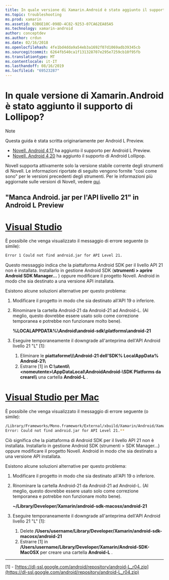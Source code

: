 ```yaml
---
title: In quale versione di Xamarin.Android è stato aggiunto il supporto di Lollipop?
ms.topic: troubleshooting
ms.prod: xamarin
ms.assetid: 63B6E10C-098D-4C82-9253-07CA62EA85A5
ms.technology: xamarin-android
author: conceptdev
ms.author: crdun
ms.date: 02/16/2018
ms.openlocfilehash: 4fe1bd4dda9a54eb3a1692f07d1069adb39345cb
ms.sourcegitcommit: 6264fb540ca1f131328707e295e7259cb10f95fb
ms.translationtype: MT
ms.contentlocale: it-IT
ms.lasthandoff: 08/16/2019
ms.locfileid: "69523287"
---
```

# <a name="what-version-of-xamarinandroid-added-lollipop-support"></a>In quale versione di Xamarin.Android è stato aggiunto il supporto di Lollipop?

> [!NOTE]
> Questa guida è stata scritta originariamente per Android L Preview.

- [Novell. Android 4,17](https://github.com/xamarin/release-notes-archive/blob/master/release-notes/android/xamarin.android_4/xamarin.android_4.17/index.md) ha aggiunto il supporto per Android L Preview.
- [Novell. Android 4,20](https://github.com/xamarin/release-notes-archive/blob/master/release-notes/android/xamarin.android_4/xamarin.android_4.20/index.md) ha aggiunto il supporto di Android Lollipop.

Novell supporta attivamente solo la versione stabile corrente degli strumenti di Novell. Le informazioni riportate di seguito vengono fornite "così come sono" per le versioni precedenti degli strumenti. Per le informazioni più aggiornate sulle versioni di Novell, vedere [qui](http://releases.xamarin.com/).

## <a name="missing-androidjar-for-api-level-21-in-android-l-preview"></a>"Manca Android. jar per l'API livello 21" in Android L Preview

# <a name="visual-studiotabwindows"></a>[Visual Studio](#tab/windows)

È possibile che venga visualizzato il messaggio di errore seguente (o simile):

```cmd
Error 1 Could not find android.jar for API Level 21.
```

Questo messaggio indica che la piattaforma Android SDK per il livello API 21 non è installata. Installarlo in gestione Android SDK (**strumenti > aprire Android SDK Manager...** ) oppure modificare il progetto Novell. Android in modo che sia destinato a una versione API installata.

Esistono alcune soluzioni alternative per questo problema:

1. Modificare il progetto in modo che sia destinato all'API 19 o inferiore.

2. Rinominare la cartella Android-21 da Android-21 ad Android-L. (Al meglio, questo dovrebbe essere usato solo come correzione temporanea e potrebbe non funzionare molto bene).

   **%LOCALAPPDATA%\\Android\\android-sdk\\platforms\\android-21**

3. Eseguire temporaneamente il downgrade all'anteprima dell'API Android livello 21 "L" [1]:

    1. Eliminare le **piattaforme\\\\\\Android-21 dell'SDK% LocalAppData% Android-21\\** 
    2. Estrarre [1] in **C:\\utenti\\&lt;nomeutente&gt;\\AppDataLocal\\AndroidAndroid-\\SDK Platforms da creare\\\\** una cartella **Android-L** .

# <a name="visual-studio-for-mactabmacos"></a>[Visual Studio per Mac](#tab/macos)

È possibile che venga visualizzato il messaggio di errore seguente (o simile):

```bash
/Library/Frameworks/Mono.framework/External/xbuild/Xamarin/Android/Xamarin.Android.Common.targets: 
Error: Could not find android.jar for API Level 21.**
```

Ciò significa che la piattaforma di Android SDK per il livello API 21 non è installata. Installarlo in gestione Android SDK (strumenti > SDK Manager...) oppure modificare il progetto Novell. Android in modo che sia destinato a una versione API installata.

Esistono alcune soluzioni alternative per questo problema:

1. Modificare il progetto in modo che sia destinato all'API 19 o inferiore.

2. Rinominare la cartella Android-21 da Android-21 ad Android-L. (Al meglio, questo dovrebbe essere usato solo come correzione temporanea e potrebbe non funzionare molto bene).

   **~/Library/Developer/Xamarin/android-sdk-macosx/android-21**

3. Eseguire temporaneamente il downgrade all'anteprima dell'API Android livello 21 "L" [1]:

    1. Delete **/Users/username/Library/Developer/Xamarin/android-sdk-macosx/android-21**
    2. Estrarre [1] in **/Users/username/Library/Developer/Xamarin/Android-SDK-MacOSX** per creare una cartella **Android-L** .

-----


[1] - [https://dl-ssl.google.com/android/repository/android-L_r04.zip](https://dl-ssl.google.com/android/repository/android-L_r04.zip)

